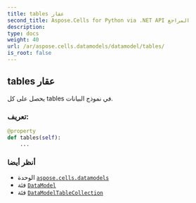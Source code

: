 ```yaml
---
title: tables عقار
second_title: Aspose.Cells for Python via .NET API المراجع
description:
type: docs
weight: 40
url: /ar/aspose.cells.datamodels/datamodel/tables/
is_root: false
---
```

##  tables عقار

يحصل على كل tables في نموذج البيانات.
###  تعريف:
```python
@property
def tables(self):
    ...
```

###  أنظر أيضا
* الوحدة [`aspose.cells.datamodels`](../../)
* فئة [`DataModel`](/cells/python-net/ar/aspose.cells.datamodels/datamodel)
* فئة [`DataModelTableCollection`](/cells/python-net/ar/aspose.cells.datamodels/datamodeltablecollection)
